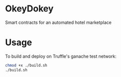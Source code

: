 # OkeyDokey
Smart contracts for an automated hotel marketplace

# Usage
To build and deploy on Truffle's ganache test network:
```bash
chmod +x ./build.sh
./build.sh
```